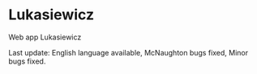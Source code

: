 # Lukasiewicz
Web app Lukasiewicz


Last update:
English language available,
McNaughton bugs fixed,
Minor bugs fixed.
